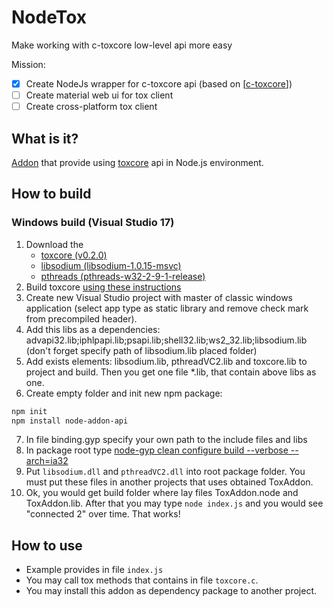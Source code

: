 # NodeTox
Make working with c-toxcore low-level api more easy

Mission:
+ [x] Create NodeJs wrapper for c-toxcore api (based on [[c-toxcore](https://github.com/TokTok/c-toxcore)])
+ [ ] Create material web ui for tox client
+ [ ] Create cross-platform tox client

## What is it?

[Addon](https://nodejs.org/api/addons.html) that provide using [toxcore](https://github.com/TokTok/c-toxcore) api in Node.js environment.

## How to build

### Windows build (Visual Studio 17)

1. Download the 
	- [toxcore (v0.2.0)](https://github.com/TokTok/c-toxcore/archive/v0.2.0.zip)
	- [libsodium (libsodium-1.0.15-msvc)](https://download.libsodium.org/libsodium/releases/libsodium-1.0.15-msvc.zip)
	-  [pthreads (pthreads-w32-2-9-1-release)](http://sourceware.org/pub/pthreads-win32/pthreads-w32-2-9-1-release.zip)
2. Build toxcore [using these instructions](https://github.com/TokTok/c-toxcore/blob/master/INSTALL.md#microsoft-visual-studios-developer-command-prompt)
3. Create new Visual Studio project with master of classic windows application (select app type as static library and remove check mark from precompiled header).
4. Add this libs as a dependencies: advapi32.lib;iphlpapi.lib;psapi.lib;shell32.lib;ws2_32.lib;libsodium.lib (don't forget specify path of libsodium.lib placed folder)
5. Add exists elements: libsodium.lib, pthreadVC2.lib and toxcore.lib to project and build. Then you get one file *.lib, that contain above libs as one.
6. Create empty folder and init new npm package:
```sh
npm init
npm install node-addon-api
```
7. In file binding.gyp specify your own path to the include files and libs
8. In package root type [node-gyp clean configure build --verbose --arch=ia32](https://stackoverflow.com/questions/22448885/how-do-i-build-32-bit-binaries-on-a-64-bit-system-using-npm)
9. Put `libsodium.dll` and `pthreadVC2.dll` into root package folder. You must put these files in another projects that uses obtained ToxAddon.
10. Ok, you would get build folder where lay files ToxAddon.node and ToxAddon.lib. After that you may type `node index.js` and you would see "connected 2" over time. That works!

## How to use

- Example provides in file `index.js`
- You may call tox methods that contains in file `toxcore.c`.
- You may install this addon as dependency package to another project.
